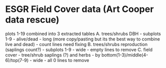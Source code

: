 # ESGR Field Cover data (Art Cooper data rescue)


plots 1-19 combined into 3 extracted tables
A. trees/shrubs DBH
	- subplots 1-9
	- alive/dead
	- long (more copy/pasting but its the best way to combine live and dead)
	- count lines need fixing
B. trees/shrubs reproduction (saplings count?)
	- subplots 1-9
	- wide
	- empty lines to remove
C. field cover 
	- tree/shrub saplings (?) and herbs
	- by bottom(1-3)/middle(4-6)/top(7-9)
	- wide
	- all 0 lines to remove

